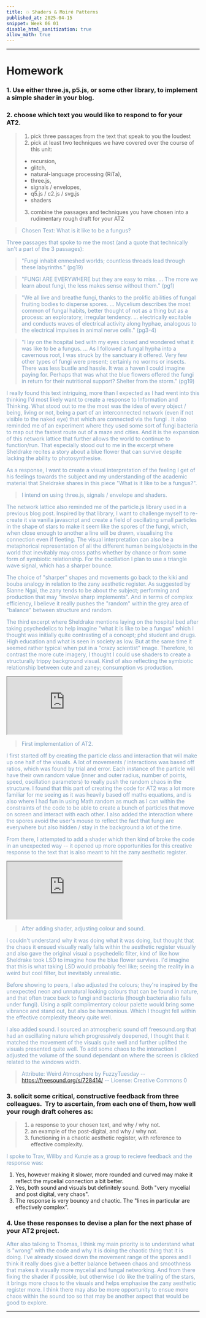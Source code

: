 ```yaml
---
title: 💥 Shaders & Moiré Patterns
published_at: 2025-04-15
snippet: Week 06 01
disable_html_sanitization: true
allow_math: true
---
```


<style>
  p {color:#7D9FC0;}
</style>

</style>

---

# Homework

### 1. Use either three.js, p5.js, or some other library, to implement a simple shader in your blog.

<div id="torusstar" style="margin-bottom:5%;"></div>

### 2. choose which text you would like to respond to for your AT2.  

> 1. pick three passages from the text that speak to you the loudest
> 2. pick at least two techniques we have covered over the course of this unit:
>
> - recursion,
> - glitch,
> - natural-language processing (RiTa),
> - three.js,
> - signals / envelopes,
> - q5.js / c2.js / svg.js
> - shaders
>
> 3. combine the passages and techniques you have chosen into a rudimentary rough draft for your AT2

> Chosen Text: What is it like to be a fungus?

Three passages that spoke to me the most (and a quote that technically isn't a part of the 3 passages):

> "Fungi inhabit enmeshed worlds; countless threads lead through these labyrinths." (pg19)

> "FUNGI ARE EVERYWHERE but they are easy to miss. ... The more we learn about fungi, the less makes sense without them." (pg1)

> "We all live and breathe fungi, thanks to the prolific abilities of fungal fruiting bodies to disperse spores. ... Mycelium describes the most common of fungal habits, better thought of not as a thing but as a process: an exploratory, irregular tendency. ... electrically excitable and conducts waves of electrical activity along hyphae, analogous to the electrical impulses in animal nerve cells." (pg3-4)

> "I lay on the hospital bed with my eyes closed and wondered what it was like to be a fungus. ... As I followed a fungal hypha into a cavernous root, I was struck by the sanctuary it offered. Very few other types of fungi were present; certainly no worms or insects. There was less bustle and hassle. It was a haven I could imagine paying for. Perhaps that was what the blue flowers offered the fungi in return for their nutritional support? Shelter from the storm." (pg19)

I really found this text intriguing, more than I expected as I had went into this thinking I'd most likely want to create a response to Information and Thinking. What stood out to me the most was the idea of every object / being, living or not, being a part of an interconnected network (even if not visible to the naked eye) that which are connected via the fungi . It also reminded me of an experiment where they used some sort of fungi bacteria to map out the fastest route out of a maze and cities. And it is the expansion of this network lattice that further allows the world to continue to function/run. That especially stood out to me in the excerpt where Sheldrake recites a story about a blue flower that can survive despite lacking the ability to photosynthesise.

As a response, I want to create a visual interpretation of the feeling I get of his feelings towards the subject and my understanding of the academic material that Sheldrake shares in this piece "What is it like to be a fungus?".

> I intend on using three.js, signals / envelope and shaders.

The network lattice also reminded me of the particle.js library used in a previous blog post. Inspired by that library, I want to challenge myself to re-create it via vanilla javascript and create a field of oscillating small particles in the shape of stars to make it seem like the spores of the fungi, which, when close enough to another a line will be drawn, visualising the connection even if fleeting. The visual interpretation can also be a metaphorical representation of all the different human beings/objects in the world that inevitably may cross paths whether by chance or from some form of symbiotic relationship. For the oscillation I plan to use a triangle wave signal, which has a sharper bounce.

The choice of "sharper" shapes and movements go back to the kiki and bouba analogy in relation to the zany aesthetic register. As suggested by Sianne Ngai, the zany tends to be about the subject; performing and production that may "involve sharp implements". And in terms of complex efficiency, I believe it really pushes the "random" within the grey area of "balance" between structure and random.

The third excerpt where Sheldrake mentions laying on the hospital bed after taking psychedelics to help imagine "what it is like to be a fungus" which I thought was initially quite contrasting of a concept; phd student and drugs. High education and what is seen in society as low. But at the same time it seemed rather typical when put in a "crazy scientist" image. Therefore, to contrast the more cute imagery, I thought I could use shaders to create a structurally trippy background visual. Kind of also reflecting the symbiotic relationship between cute and zaney; consumption vs production.

<iframe id="w06-01" src="https://sams4m-comm2747-at2.deno.dev/ver0/"></iframe>

> First implementation of AT2.

<div id="codeblock0"> </div>

I first started off by creating the particle class and interaction that will make up one half of the visuals. A lot of movements / interactions was based off ratios, which was found by trial and error. Each instance of the particle will have their own random value (inner and outer radius, number of points, speed, oscillation parameters) to really push the random chaos in the structure. I found that this part of creating the code for AT2 was a lot more familiar for me seeing as it was heavily based off maths equations, and is also where I had fun in using Math.random as much as I can within the constraints of the code to be able to create a bunch of particles that move on screen and interact with each other. I also added the interaction where the spores avoid the user's mouse to reflect the fact that fungi are everywhere but also hidden / stay in the background a lot of the time.

<script type="module">
const iframe = document.getElementById (`w06-01`)
iframe.width = iframe.parentNode.scrollWidth
iframe.height = iframe.width * 9 / 16 + 42
</script>

From there, I attempted to add a shader which then kind of broke the code in an unexpected way -- it opened up more opportunities for this creative response to the text that is also meant to hit the zany aesthetic register.

<iframe id="w06-02" src="https://sams4m-comm2747-at2.deno.dev/ver1/"></iframe>

> After adding shader, adjusting colour and sound.

<div id="codeblock1"> </div>

I couldn't understand why it was doing what it was doing, but thought that the chaos it ensued visually really falls within the aesthetic register visually and also gave the original visual a psychedelic filter, kind of like how Sheldrake took LSD to imagine how the blue flower survives. I'd imagine that this is what taking LSD would probably feel like; seeing the reality in a weird but cool filter, but inevitably unrealistic.

Before showing to peers, I also adjusted the colours; they're inspired by the unexpected neon and unnatural looking colours that can be found in nature, and that often trace back to fungi and bacteria (though bacteria also falls under fungi). Using a split complimentary colour palette would bring some vibrance and stand out, but also be harmonious. Which I thought fell within the effective complexity theory quite well.

I also added sound. I sourced an atmospheric sound off freesound.org that had an oscillating nature which progressively deepened, I thought that it matched the movement of the visuals quite well and further uplifted the visuals presented quite well. To add some chaos to the interaction I adjusted the volume of the sound dependant on where the screen is clicked related to the windows width.

> Attribute:
> Weird Atmosphere by FuzzyTuesday -- https://freesound.org/s/728414/ -- License: Creative Commons 0

<script type="module">
const iframe = document.getElementById (`w06-02`)
iframe.width = iframe.parentNode.scrollWidth
iframe.height = iframe.width * 9 / 16 + 42
</script>

### 3. solicit some critical, constructive feedback from three colleagues.  Try to ascertain, from each one of them, how well your rough draft coheres as:

> 1. a response to your chosen text, and why / why not.
> 2. an example of the post-digital, and why / why not.
> 3. functioning in a chaotic aesthetic register, with reference to effective complexity.

I spoke to Trav, Willby and Kunzie as a group to recieve feedback and the response was:

1. Yes, however making it slower, more rounded and curved may make it reflect the mycelial connection a bit better.
2. Yes, both sound and visuals but definitely sound. Both "very mycelial and post digital, very chaos".
3. The response is very bouncy and chaotic. The "lines in particular are effectively complex".

### 4. Use these responses to devise a plan for the next phase of your AT2 project.

After also talking to Thomas, I think my main priority is to understand what is "wrong" with the code and why it is doing the chaotic thing that it is doing. I've already slowed down the movement range of the spores and I think it really does give a better balance between chaos and smoothness that makes it visually more mycelial and fungal networking. And from there fixing the shader if possible, but otherwise I do like the trailing of the stars, it brings more chaos to the visuals and helps emphasise the zany aesthetic register more. I think there may also be more opportunity to ensue more chaos within the sound too so that may be another aspect that would be good to explore.

---

<script type="module" id="star"> 
import * as THREE from '/scripts/threejs-master/build/three.module.js';
import { OrbitControls } from '/scripts/threejs-master/examples/jsm/controls/OrbitControls.js';
   
const div = document.getElementById ("torusstar");
const width = div.parentNode.scrollWidth;
const height = width * 9 / 16;

// Basic three.js setup
const scene = new THREE.Scene ()
scene.background = new THREE.Color (0x102B53)
const camera = new THREE.PerspectiveCamera (70, width / height, 0.01, 10)
camera.position.z = 2

const renderer = new THREE.WebGLRenderer ({ antialias: true })
renderer.setSize (width, height)
div.appendChild (renderer.domElement)

const controls = new OrbitControls (camera, renderer.domElement)
controls.enableDamping = true

// Custom shader material
const shaderMaterial = new THREE.ShaderMaterial ({
uniforms: {
u_time: { value: 0.0 }
},
vertexShader: `
uniform float u_time;
varying vec3 vNormal;
varying vec3 vPosition;

      void main() {
        vNormal = normal;

        // Animate the vertices
        vec3 newPosition = position;
        float displacement = sin(position.y * 18.0 + u_time * 2.0) * 0.1;
        newPosition += normal * displacement;

        vPosition = newPosition;
        gl_Position = projectionMatrix * modelViewMatrix * vec4(newPosition, 1.0);
      }

`,
  fragmentShader: `
uniform float u_time;
varying vec3 vNormal;
varying vec3 vPosition;

      void main() {
        // Create a color based on the position and normal
        // multiplying vpos and vec3 makes the pattern and phases more intense
        // creating a moire effect
        vec3 color = 1.0 + 1.5 * sin(u_time * vPosition * 2.0 * vec3(0, 5, 4));
        // vec3 color = 1.0 - (((u_time % 9) % 1) + vPosition + vec3(0, 5, 4));


        // Add some shading based on the normals
        float lighting = dot(normalize(vNormal), normalize(vec3(1.0, 1.0, 1.0)));
        lighting = 0.1 + lighting * 0.5;

        gl_FragColor = vec4(color * lighting, 1.0);
      }

`,
side: THREE.DoubleSide
})

// create a torus knot
const geometry = new THREE.TorusKnotGeometry (5, 4.7, 41, 15,14,4)
const mesh = new THREE.Mesh (geometry, shaderMaterial)
scene.add (mesh)

// add light
const ambientLight = new THREE.AmbientLight(0xffffff, 0.5)
scene.add (ambientLight)

// animation loop
renderer.setAnimationLoop (time => {
shaderMaterial.uniforms.u_time.value = time * 0.001
controls.update ()
renderer.render (scene, camera)
})
</script>

<!-- VER 0 --------------------------------------------------------------------------------------->
<script type="module" id="ver0">
  import { drawStar } from "/drawStar.js";
import { colours } from "./colour.js";

// document styling
document.body.style.margin = 0;
document.body.style.overflow = `hidden`;

// setting up canvas
const cnv = document.getElementById(`canvas`);
cnv.width = window.innerWidth;
cnv.height = window.innerHeight;

const ctx = cnv.getContext(`2d`);

// ----------------------------------------------------------------------- //

// vars
let particleArr = [];
let coli = 0;

// ----------------------------------------------------------------------- //
// MOUSE OBJ; tracks mouse x, y coord
// grab mouse position
let mouse = {
  x: null,
  y: null,
  // the radius will give the particles an area around the
  // mouse which they interact/react with
  radius: (cnv.height / 200) * (cnv.width / 200),
};

// event listener will fire every time the mouse moves and
// fills the mouse object
window.addEventListener("mousemove", function (event) {
  mouse.x = event.x;
  mouse.y = event.y;
});

// ----------------------------------------------------------------------- //
// CLASS: PARTICLE
class Particle {
  constructor(x, y, dirX, dirY, size, npoint) {
    // x coordinate
    this.x = x;
    // y coordinate
    this.y = y;
    // velocity along x
    this.dirX = dirX;
    // velocity along y
    this.dirY = dirY;
    // particle size
    this.size = size;
    // number of points on star
    this.n = npoint;

    // star particle
    this.starParticle = new drawStar(
      this.x,
      this.y,
      this.size - 2,
      this.size + 7,
      this.n
    );

    // Configure star oscillation
    this.starParticle.setOscillation(
      0.7,
      Math.random() * (3 - 2.5) + 2.5,
      0.2 + Math.random() * 0.6
    );
  }

  // method to draw an individual particle
  draw() {
    // colour
    let colour = "#" + colours[1];
    ctx.fillStyle = colour;

    // Update star position to match particle
    this.starParticle.cx = this.x;
    this.starParticle.cy = this.y;

    this.starParticle.update();
  }

  // check particle pos, mouse pos, move the particle and draw
  update() {
    // check particle is still within canvas
    if (this.x > cnv.width || this.x < 0) {
      // turn direction around
      this.dirX = -this.dirX;
    }
    if (this.y > cnv.height || this.y < 0) {
      // turn direction around
      this.dirY = -this.dirY;
    }

    // check for collision detection between mouse & particles
    // circle collision
    // ref: https://developer.mozilla.org/en-US/docs/Games/Techniques/2D_collision_detection

    // checking distance between mouse & particle center point
    let dx = mouse.x - this.x;
    let dy = mouse.y - this.y;

    // a^2 + b^2 = c^2
    let dist = Math.sqrt(dx * dx + dy * dy);

    // checking that particle is far enough from edge of cvs
    // or it'll get stuck
    if (dist < mouse.radius + this.size) {
      // allowing buffer area of particle size (this.size) * 10
      // if mouse is left of particle
      if (mouse.x < this.x && this.x < cnv.width - this.size * 10) {
        // move particle to the right
        this.x += 10;
      }
      // if mouse is right of particle
      if (mouse.x > this.x && this.x > this.size * 10) {
        // move particle to the left
        this.x -= 10;
      }
      // if mouse is above particle
      if (mouse.y < this.y && this.y < cnv.height - this.size * 10) {
        // move particle down
        this.y += 10;
      }
      // if mouse is under particle
      if (mouse.y > this.y && this.y > this.size * 10) {
        // move particle up
        this.x -= 10;
      }
    }
    // moving all the other particles that aren't colliding along too
    this.x += this.dirX;
    this.y += this.dirY;
    // calling draw method to update;
    this.draw();
  }
}

// ----------------------------------------------------------------------- //
// INIT: RANDOMISE VALUES FOR PARTICLES
function init() {
  // number of particles
  let numOf = (cnv.height * cnv.width) / 8000;

  for (let i = 0; i < numOf; i++) {
    // size of particle = random val between 1 & 5
    let size = Math.random() * (5 - 1) + 1;
    // x coord = random value between 0 and cnv width
    // with size * 2 as buffer so it doesn't get stuck
    let x =
      Math.random() * (cnv.width - size * 2 - (0 + size * 2)) + 0 + size * 2;
    let y =
      Math.random() * (cnv.height - size * 2 - (0 + size * 2)) + 0 + size * 2;

    // particle movement speed between -0.5 and 2.5
    let dirX = Math.random() * (2.5 + 0.5) - 0.5;
    let dirY = Math.random() * (2.5 + 0.5) - 0.5;

    // number of points on star
    // random value between 7 and 15
    let n = Math.random() * (15 - 7) + 7;

    // pushing a new instance of Particle with the above defined values
    // into particle array
    particleArr.push(new Particle(x, y, dirX, dirY, size, n));
  }
}

// FUNC: CONNECT
// checking if particles are close enough to connect
function connect() {
  let opacityVal = 0.7;
  // go through every particle
  for (let a = 0; a < particleArr.length; a++) {
    // going through consecutive particles in array
    for (let b = 0; b < particleArr.length; b++) {
      let dist =
        (particleArr[a].x - particleArr[b].x) *
          (particleArr[a].x - particleArr[b].x) +
        (particleArr[a].y - particleArr[b].y) *
          (particleArr[a].y - particleArr[b].y);

      // the smaller the number, the longer the lines,
      // the more particles connected
      if (dist < (cnv.width / 2) * (cnv.height / 2)) {
        opacityVal = 0.7 - dist / 9000;
        ctx.strokeStyle = "rgba(51, 65, 57," + opacityVal + ")";
        ctx.lineWidth = 1;
        //console.log(ctx.lineWidth);
        ctx.beginPath();
        ctx.moveTo(particleArr[a].x, particleArr[a].y);
        ctx.lineTo(particleArr[b].x, particleArr[b].y);
        ctx.stroke();
      }
    }
  }
}

// ----------------------------------------------------------------------- //

// ANIMATION LOOP
function animate() {
  // BACKGROUND STYLE
  //clearing previous frame
  ctx.clearRect(0, 0, innerWidth, innerHeight);
  //ctx.fillStyle = "rgb(255 141 161)";
  ctx.fillStyle = "cornsilk";
  ctx.fillRect(0, 0, innerWidth, innerHeight);

  // update each star particle
  particleArr.forEach((e) => {
    e.update();
  });

  // call the connect func to draw lines
  connect();

  requestAnimationFrame(animate);
}

// call init fill array with randomised particles
init();
// call animate
animate();

// ----------------------------------------------------------------------- //
// web responsive
onresize = () => {
  cnv.width = innerWidth;
  cnv.height = innerHeight;
  mouse.radius = (cnv.height / 200) * (cnv.width / 200);

  init();
};

// mouse out event
// particles stop trying to interact with mouse when it leaves canvas
window.addEventListener("mouseout", function (mouse_event) {
  mouse.x = undefined;
  mouse.y = undefined;
});

// DRAWSTAR.JS----------------------------------------------------------------------- //
const cnv = document.getElementById(`canvas`);
cnv.width = window.innerWidth;
cnv.height = window.innerHeight;

const ctx = cnv.getContext(`2d`);

class drawStar {
  constructor(cx, cy, r1, r2, n) {
    // original x coord
    this.cx = cx;
    // original y coord
    this.cy = cy;
    // new x coord
    this.x = cx;
    // new y coord
    this.y = cy;
    // new inner radius
    this.nR1 = r1;
    // new outer radius
    this.nR2 = r2;
    // current inner radius
    this.r1 = r1;
    // current outer radius
    this.r2 = r2;
    // number of points
    this.n = n;

    // maths
    // starting angle
    this.rot = (Math.PI / 2) * 3;
    // angle between each point
    this.step = Math.PI / n;

    // oscillation par
    // minimum scale factor (50%)
    this.minScale = 0.5;
    // maximum scale factor (150%)
    this.maxScale = 1.5;
    // oscillations per second
    this.freq = 0.5;

    // track start time from when star is created in ms
    this.startT = Date.now();
  }

  // FUNC: TRIANGLE WAVE (0 to 1)
  calcWave() {
    // real elapsed time; seconds
    const elapsedT = (Date.now() - this.startT) / 1000;
    // period = time to create one cycle
    const period = 1 / this.freq;
    // normalized val of time along triangle wave
    const t = (elapsedT % period) / period;
    // If t < 0.5 (first half of the cycle): t * 2 (create line from 0 to 1)
    // If t ≥ 0.5 (second half of the cycle): 2 * (1 - t) (create line from 1 down to 0)
    return t < 0.5 ? 2 * t : 2 * (1 - t);
  }

  draw() {
    ctx.beginPath();
    // reset rotation angle for each draw
    this.rot = (Math.PI / 2) * 3;

    // move to starting star point
    ctx.moveTo(this.cx, this.cy - this.r2);
    // keep repeating process until n points (full circle )
    for (let i = 0; i < this.n; i++) {
      // new x , y; next inner corner
      this.x = this.cx + Math.cos(this.rot) * this.r2;
      this.y = this.cy + Math.sin(this.rot) * this.r2;
      ctx.lineTo(this.x, this.y);
      // moving angle along
      this.rot += this.step;

      // new x, y; next outer point
      this.x = this.cx + Math.cos(this.rot) * this.r1;
      this.y = this.cy + Math.sin(this.rot) * this.r1;
      ctx.lineTo(this.x, this.y);
      this.rot += this.step;
    }
    // closing up star
    ctx.lineTo(this.cx, this.cy - this.r2);
    ctx.closePath();

    // fill star
    ctx.fill();
  }

  update() {
    // Calculate the scale factor using triangle wave
    const sig = this.calcWave();
    const scaleF = this.minScale + sig * (this.maxScale - this.minScale);

    // Apply scale to radii
    this.r1 = this.nR1 * scaleF;
    this.r2 = this.nR2 * scaleF;

    this.draw();
  }

  // Method to change oscillation par
  setOscillation(minScale, maxScale, frequency) {
    this.minScale = minScale;
    this.maxScale = maxScale;
    this.freq = frequency;
  }
}

export { drawStar };

</script>

<!-- VER 1 --------------------------------------------------------------------------------------->
<script type="module" id="ver1">
  import { drawStar } from "/drawStar.js";
import { colours } from "./colour.js";
import * as THREE from "/three.js";
import { OrbitControls } from "/OrbitControls.js";

// document styling
document.body.style.margin = 0;
document.body.style.overflow = `hidden`;

// setting up canvas
const cnv = document.getElementById(`canvas`);
cnv.width = window.innerWidth;
cnv.height = window.innerHeight;

const ctx = cnv.getContext(`2d`);

// Set up scene
const scene = new THREE.Scene();
scene.background = new THREE.Color(0x7252dc);
const camera = new THREE.PerspectiveCamera(
  70,
  cnv.width / cnv.height,
  0.01,
  10
);
camera.position.z = 2;
const renderer = new THREE.WebGLRenderer({ antialias: true });
const clock = new THREE.Clock();

// Setup renderer
// size of renderer
renderer.setSize(window.innerWidth, window.innerHeight);
document.body.appendChild(renderer.domElement);

// styling
renderer.domElement.style.position = "absolute";
renderer.domElement.style.top = "0";
renderer.domElement.style.left = "0";
renderer.domElement.style.zIndex = "-1";

// set up orbit controls
const controls = new OrbitControls(camera, renderer.domElement);
controls.enableDamping = true;

// ----------------------------------------------------------------------- //
// sound
const audioContext = new AudioContext();
// suspend until click
audioContext.suspend();
// volume controls
const gainNode = audioContext.createGain();
// audio
const audioE = new Audio("/weird.wav");
audioE.load();
const source = audioContext.createMediaElementSource(audioE);
// connect audio element to gain node
source.connect(gainNode);
// Connect Gain Node to Destination
gainNode.connect(audioContext.destination);
// preset value ; set at 50%
gainNode.gain.value = 0.5;

// ----------------------------------------------------------------------- //
// GLOBAL VARS
let particleArr = [],
  coli = 0,
  mesh;

// ----------------------------------------------------------------------- //
// SHADER MATERIAL
const shaderMaterial = new THREE.ShaderMaterial({
  uniforms: {
    u_time: { value: 0.0 },
  },
  vertexShader: `
   uniform float u_time;
   varying vec3 vNormal;
   varying vec3 vPosition;
   
         void main() {
           vNormal = normal;
   
           // Animate the vertices
           vec3 newPosition = position;
           float displacement = sin(position.y * 18.0 + u_time * 2.0) * 0.1;
           newPosition += normal * displacement;
   
           vPosition = newPosition;
           gl_Position = projectionMatrix * modelViewMatrix * vec4(newPosition, 1.0);
         }
   
   `,
  fragmentShader: `
   uniform float u_time;
   varying vec3 vNormal;
   varying vec3 vPosition;
   
         void main() {
           // Create a color based on the position and normal
           // multiplying vpos and vec3 makes the pattern and phases more intense
           // creating a moire effect
           vec3 color = 1.0 + 1.5 * sin(u_time * vPosition * 2.0 * vec3(0, 5, 4));
           // vec3 color = 1.0 - (((u_time % 9) % 1) + vPosition + vec3(0, 5, 4));
   
   
           // Add some shading based on the normals
           float lighting = dot(normalize(vNormal), normalize(vec3(1.0, 1.0, 1.0)));
           lighting = 0.1 + lighting * 0.5;
   
           gl_FragColor = vec4(color * lighting, 1.0);
         }
   
   `,
  side: THREE.DoubleSide,
});

// ----------------------------------------------------------------------- //
// MOUSE OBJ; tracks mouse x, y coord
// grab mouse position
let mouse = {
  x: null,
  y: null,
  // the radius will give the particles an area around the
  // mouse which they interact/react with
  radius: (cnv.height / 200) * (cnv.width / 200),
};

// event listener will fire every time the mouse moves and
// fills the mouse object
window.addEventListener("mousemove", function (event) {
  mouse.x = event.x;
  mouse.y = event.y;
});

// ----------------------------------------------------------------------- //
// CLASS: PARTICLE
class Particle {
  constructor(x, y, dirX, dirY, size, npoint) {
    // x coordinate
    this.x = x;
    // y coordinate
    this.y = y;
    // velocity along x
    this.dirX = dirX;
    // velocity along y
    this.dirY = dirY;
    // particle size
    this.size = size;
    // number of points on star
    this.n = npoint;

    // star particle
    this.starParticle = new drawStar(
      this.x,
      this.y,
      this.size - 2,
      this.size + 7,
      this.n
    );

    // Configure star oscillation
    this.starParticle.setOscillation(
      0.7,
      Math.random() * (3 - 2.5) + 2.5,
      0.2 + Math.random() * 0.6
    );
  }

  // method to draw an individual particle
  draw() {
    // colour
    let colour = "#" + colours[coli];
    ctx.fillStyle = colour;

    // Update star position to match particle
    this.starParticle.cx = this.x;
    this.starParticle.cy = this.y;

    this.starParticle.update();
  }

  // check particle pos, mouse pos, move the particle and draw
  update() {
    // check particle is still within canvas
    if (this.x > cnv.width || this.x < 0) {
      // turn direction around
      this.dirX = -this.dirX;
    }
    if (this.y > cnv.height || this.y < 0) {
      // turn direction around
      this.dirY = -this.dirY;
    }

    // check for collision detection between mouse & particles
    // circle collision
    // ref: https://developer.mozilla.org/en-US/docs/Games/Techniques/2D_collision_detection

    // checking distance between mouse & particle center point
    let dx = mouse.x - this.x;
    let dy = mouse.y - this.y;

    // a^2 + b^2 = c^2
    let dist = Math.sqrt(dx * dx + dy * dy);

    // checking that particle is far enough from edge of cvs
    // or it'll get stuck
    if (dist < mouse.radius + this.size) {
      // allowing buffer area of particle size (this.size) * 10
      // if mouse is left of particle
      if (mouse.x < this.x && this.x < cnv.width - this.size * 10) {
        // move particle to the right
        this.x += 10;
      }
      // if mouse is right of particle
      if (mouse.x > this.x && this.x > this.size * 10) {
        // move particle to the left
        this.x -= 10;
      }
      // if mouse is above particle
      if (mouse.y < this.y && this.y < cnv.height - this.size * 10) {
        // move particle down
        this.y += 10;
      }
      // if mouse is under particle
      if (mouse.y > this.y && this.y > this.size * 10) {
        // move particle up
        this.x -= 10;
      }
    }
    // moving all the other particles that aren't colliding along too
    this.x += this.dirX;
    this.y += this.dirY;
    // calling draw method to update;
    this.draw();
  }
}

// ----------------------------------------------------------------------- //
// INIT: RANDOMISE VALUES FOR PARTICLES
function init() {
  // number of particles
  let numOf = (cnv.height * cnv.width) / 8000;

  for (let i = 0; i < numOf; i++) {
    // size of particle = random val between 1 & 5
    let size = Math.random() * (5 - 1) + 1;
    // x coord = random value between 0 and cnv width
    // with size * 2 as buffer so it doesn't get stuck
    let x =
      Math.random() * (cnv.width - size * 2 - (0 + size * 2)) + 0 + size * 2;
    let y =
      Math.random() * (cnv.height - size * 2 - (0 + size * 2)) + 0 + size * 2;

    // particle movement speed between -0.5 and 0.5
    let dirX = Math.random() * (1 + 0.5) - 0.5;
    let dirY = Math.random() * (1 + 0.5) - 0.5;

    // number of points on star
    // random value between 7 and 15
    let n = Math.random() * (15 - 7) + 7;

    // pushing a new instance of Particle with the above defined values
    // into particle array
    particleArr.push(new Particle(x, y, dirX, dirY, size, n));
  }

  // // create a torus knot
  const geometry = new THREE.TorusKnotGeometry(5, 3, 40, 15, 14, 4);
  mesh = new THREE.Mesh(geometry, shaderMaterial);
  // Clear scene of previous meshes
  if (mesh) scene.remove(mesh);
  scene.add(mesh);

  // create plane
  //   const geometry = new THREE.PlaneGeometry(1.6, 0.9);
  //   const mesh = new THREE.Mesh(geometry, shaderMaterial);
  //   scene.add(mesh);

  // add light
  const ambientLight = new THREE.AmbientLight(0xffffff, 0.5);
  scene.add(ambientLight);
}

// FUNC: CONNECT
// checking if particles are close enough to connect
function connect() {
  let opacityVal = 0.7;
  // go through every particle
  for (let a = 0; a < particleArr.length; a++) {
    // going through consecutive particles in array
    for (let b = 0; b < particleArr.length; b++) {
      let dist =
        (particleArr[a].x - particleArr[b].x) *
          (particleArr[a].x - particleArr[b].x) +
        (particleArr[a].y - particleArr[b].y) *
          (particleArr[a].y - particleArr[b].y);

      // the smaller the number, the longer the lines,
      // the more particles connected
      if (dist < (cnv.width / 2) * (cnv.height / 2)) {
        opacityVal = 0.7 - dist / 9000;
        ctx.strokeStyle = "rgba(51, 65, 57," + opacityVal + ")";
        ctx.lineWidth = 1;
        //console.log(ctx.lineWidth);
        ctx.beginPath();
        ctx.moveTo(particleArr[a].x, particleArr[a].y);
        ctx.lineTo(particleArr[b].x, particleArr[b].y);
        ctx.stroke();
      }
    }
  }
}

// ----------------------------------------------------------------------- //

// ANIMATION LOOP
function animate() {
  // BACKGROUND STYLE
  // clearing previous frame
  //   ctx.clearRect(0, 0, innerWidth, innerHeight);
  //   //ctx.fillStyle = "rgb(255 141 161)";
  //   ctx.fillStyle = "#7252DC";
  //   ctx.fillRect(0, 0, innerWidth, innerHeight);

  // Rotate three.js scene
  if (mesh) {
    mesh.rotation.x += 0.005;
    mesh.rotation.y += 0.01;
  }

  // shader update
  shaderMaterial.uniforms.u_time.value = clock.getElapsedTime();
  // render scene
  renderer.render(scene, camera);

  // update orbit controls
  controls.update();

  // update each star particle
  particleArr.forEach((e) => {
    e.update();
  });

  // call the connect func to draw lines
  connect();

  requestAnimationFrame(animate);
}

// call init fill array with randomised particles
init();
// call animate
animate();

// ----------------------------------------------------------------------- //
// web responsive
onresize = () => {
  cnv.width = innerWidth;
  cnv.height = innerHeight;
  mouse.radius = (cnv.height / 200) * (cnv.width / 200);

  // Update renderer and camera
  renderer.setSize(window.innerWidth, window.innerHeight);
  camera.aspect = window.innerWidth / window.innerHeight;
  camera.updateProjectionMatrix();

  init();
};

// mouse out event
// particles stop trying to interact with mouse when it leaves canvas
window.addEventListener("mouseout", function (mouse_event) {
  mouse.x = undefined;
  mouse.y = undefined;
});

// new var to hold new colour index
let newColi;
cnv.addEventListener("click", function cnvClicked() {
  console.log("screen clicked");
  // COLOUR
  // change colour index
  coli = coliRandomiser();
  console.log(coli);

  // SOUND
  if (audioContext.state == "suspended") {
    audioContext.resume();
  } else {
    audioE.play();
    let soundRatio = mouse.x / cnv.width;

    gainNode.gain.value = soundRatio;
  }
});

// FUNC: RANDOM COLOUR INDEX
function coliRandomiser() {
  // compute random colour index
  newColi = Math.floor(Math.random() * colours.length);

  // if the new random index == the current index number
  // call the function again to get a new random index number
  // that is different
  if (newColi == coli) {
    console.log("call recursive");
    return coliRandomiser();
  } else {
    // return new random index
    //randCol= r;
    return newColi;
  }
}

// DRAWSTAR.JS----------------------------------------------------------------------- //
const cnv = document.getElementById(`canvas`);
cnv.width = window.innerWidth;
cnv.height = window.innerHeight;

const ctx = cnv.getContext(`2d`);

class drawStar {
  constructor(cx, cy, r1, r2, n) {
    // original x coord
    this.cx = cx;
    // original y coord
    this.cy = cy;
    // new x coord
    this.x = cx;
    // new y coord
    this.y = cy;
    // new inner radius
    this.nR1 = r1;
    // new outer radius
    this.nR2 = r2;
    // current inner radius
    this.r1 = r1;
    // current outer radius
    this.r2 = r2;
    // number of points
    this.n = n;

    // maths
    // starting angle
    this.rot = (Math.PI / 2) * 3;
    // angle between each point
    this.step = Math.PI / n;

    // oscillation par
    // minimum scale factor (50%)
    this.minScale = 0.5;
    // maximum scale factor (150%)
    this.maxScale = 1.5;
    // oscillations per second
    this.freq = 0.5;

    // track start time from when star is created in ms
    this.startT = Date.now();
  }

  // FUNC: TRIANGLE WAVE (0 to 1)
  calcWave() {
    // real elapsed time; seconds
    const elapsedT = (Date.now() - this.startT) / 1000;
    // period = time to create one cycle
    const period = 1 / this.freq;
    // normalized val of time along triangle wave
    const t = (elapsedT % period) / period;
    // If t < 0.5 (first half of the cycle): t * 2 (create line from 0 to 1)
    // If t ≥ 0.5 (second half of the cycle): 2 * (1 - t) (create line from 1 down to 0)
    return t < 0.5 ? 2 * t : 2 * (1 - t);
  }

  draw() {
    ctx.beginPath();
    // reset rotation angle for each draw
    this.rot = (Math.PI / 2) * 3;

    // move to starting star point
    ctx.moveTo(this.cx, this.cy - this.r2);
    // keep repeating process until n points (full circle )
    for (let i = 0; i < this.n; i++) {
      // new x , y; next inner corner
      this.x = this.cx + Math.cos(this.rot) * this.r2;
      this.y = this.cy + Math.sin(this.rot) * this.r2;
      ctx.lineTo(this.x, this.y);
      // moving angle along
      this.rot += this.step;

      // new x, y; next outer point
      this.x = this.cx + Math.cos(this.rot) * this.r1;
      this.y = this.cy + Math.sin(this.rot) * this.r1;
      ctx.lineTo(this.x, this.y);
      this.rot += this.step;
    }
    // closing up star
    ctx.lineTo(this.cx, this.cy - this.r2);
    ctx.closePath();

    // fill star
    ctx.fill();
  }

  update() {
    // Calculate the scale factor using triangle wave
    const sig = this.calcWave();
    const scaleF = this.minScale + sig * (this.maxScale - this.minScale);

    // Apply scale to radii
    this.r1 = this.nR1 * scaleF;
    this.r2 = this.nR2 * scaleF;

    this.draw();
  }

  // Method to change oscillation par
  setOscillation(minScale, maxScale, frequency) {
    this.minScale = minScale;
    this.maxScale = maxScale;
    this.freq = frequency;
  }
}

export { drawStar };

</script>

<!-- CODE BLOCK READER --------------------------------------------------------------------------->
<script type="module">
   import codeBlockRenderer from "/scripts/codeblock_renderer.js"
   codeBlockRenderer (document, `star`, `torusstar`)
</script>

<script type="module">
   import codeBlockRenderer from "/scripts/codeblock_renderer.js"
   codeBlockRenderer (document, `ver0`, `codeblock0`)
</script>

<script type="module">
   import codeBlockRenderer from "/scripts/codeblock_renderer.js"
   codeBlockRenderer (document, `ver1`, `codeblock1`)
</script>
